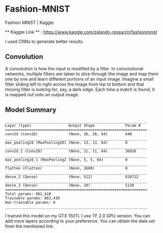 # Fashion-MNIST
Fashion MNIST | Kaggle

** Kaggle Link ** : https://www.kaggle.com/zalando-research/fashionmnist

I used CNNs to generate better results.

## Convolution
A convolution is how the input is modified by a filter. In convolutional networks, multiple filters are taken to slice through the image and map them one by one and learn different portions of an input image. Imagine a small filter sliding left to right across the image from top to bottom and that moving filter is looking for, say, a dark edge. Each time a match is found, it is mapped out onto an output image.

## Model Summary
```
_________________________________________________________________
Layer (type)                 Output Shape              Param #   
=================================================================
conv2d (Conv2D)              (None, 26, 26, 64)        640       
_________________________________________________________________
max_pooling2d (MaxPooling2D) (None, 13, 13, 64)        0         
_________________________________________________________________
conv2d_1 (Conv2D)            (None, 11, 11, 64)        36928     
_________________________________________________________________
max_pooling2d_1 (MaxPooling2 (None, 5, 5, 64)          0         
_________________________________________________________________
flatten (Flatten)            (None, 1600)              0         
_________________________________________________________________
dense_2 (Dense)              (None, 512)               819712    
_________________________________________________________________
dense_3 (Dense)              (None, 10)                5130      
=================================================================
Total params: 862,410
Trainable params: 862,410
Non-trainable params: 0
_________________________________________________________________
```

I trained this model on my GTX 150Ti. I use TF 2.0 GPU version.
You can add more layers according to your preference. You can obtain the data set from the mentioned link.

